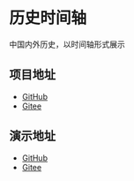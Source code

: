 # 历史时间轴
中国内外历史，以时间轴形式展示

## 项目地址
- [GitHub](https://github.com/kuzank/history-timeline)
- [Gitee](https://gitee.com/kuzank/kuzank-search)

## 演示地址
- [GitHub]()
- [Gitee]()
